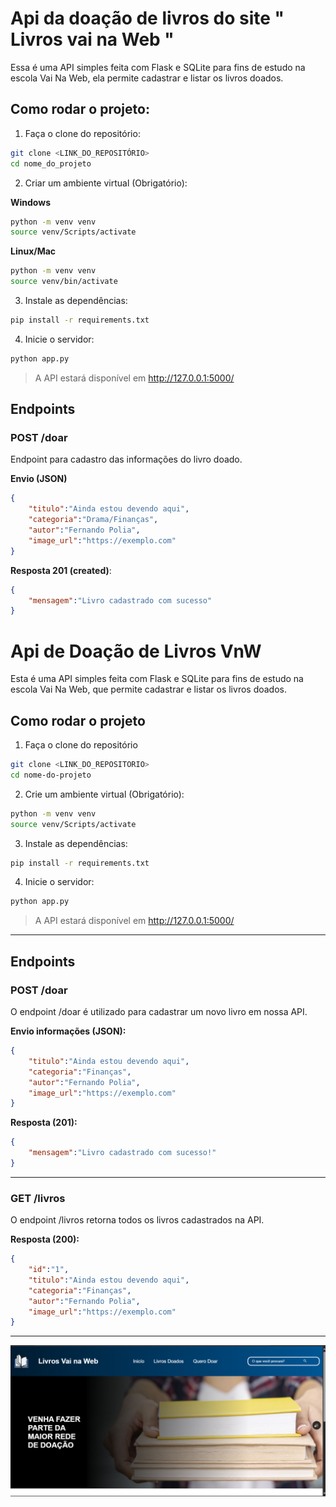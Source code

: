  # Api da doação de livros do site " Livros vai na Web "

Essa é uma API simples feita com Flask e SQLite para fins de estudo na escola Vai Na Web, ela permite cadastrar e listar os livros doados.

## Como rodar o projeto:

1. Faça o clone do repositório:
```bash
git clone <LINK_DO_REPOSITÓRIO>
cd nome_do_projeto
```

2. Criar um ambiente virtual (Obrigatório):

**Windows**
```bash
python -m venv venv
source venv/Scripts/activate
```

**Linux/Mac**
```bash
python -m venv venv
source venv/bin/activate
```

3. Instale as dependências:
```bash
pip install -r requirements.txt
```

4. Inicie o servidor:
```bash
python app.py
```

> A API estará disponível em http://127.0.0.1:5000/

## Endpoints

### POST /doar

Endpoint para cadastro das informações do livro doado.

**Envio (JSON)**
```json
{
    "titulo":"Ainda estou devendo aqui",
    "categoria":"Drama/Finanças",
    "autor":"Fernando Polia",
    "image_url":"https://exemplo.com"
}
```

**Resposta 201 (created)**:
```json
{
    "mensagem":"Livro cadastrado com sucesso"
}
```

# Api de Doação de Livros VnW

Esta é uma API simples feita com Flask e SQLite para fins de estudo na escola Vai Na Web, que permite cadastrar e listar os livros doados.

## Como rodar o projeto

1. Faça o clone do repositório
```bash
git clone <LINK_DO_REPOSITORIO>
cd nome-do-projeto
```

2. Crie um ambiente virtual (Obrigatório):
```bash
python -m venv venv
source venv/Scripts/activate
```

3. Instale as dependências:
```bash
pip install -r requirements.txt
```

4. Inicie o servidor:
```bash
python app.py
```

> A API estará disponível em http://127.0.0.1:5000/

---

## Endpoints

### POST /doar

O endpoint /doar é utilizado para cadastrar um novo livro em nossa API.

**Envio informações (JSON):**
```json
{
    "titulo":"Ainda estou devendo aqui",
    "categoria":"Finanças",
    "autor":"Fernando Polia",
    "image_url":"https://exemplo.com"
}
```

**Resposta (201):**
```json
{
    "mensagem":"Livro cadastrado com sucesso!"
}
```

---

### GET /livros

O endpoint /livros retorna todos os livros cadastrados na API.

**Resposta (200):**
```json
{
    "id":"1",
    "titulo":"Ainda estou devendo aqui",
    "categoria":"Finanças",
    "autor":"Fernando Polia",
    "image_url":"https://exemplo.com"
}
```

---

![imagem da página Livros Vai na Web](image.png)